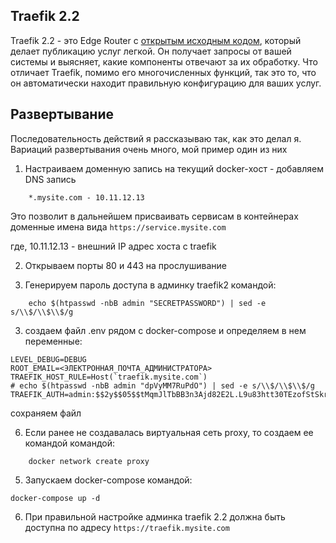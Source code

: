 ## Traefik 2.2 

Traefik 2.2 - это Edge Router с [открытым исходным кодом](https://github.com/containous/traefik), который делает публикацию услуг легкой. Он получает запросы от вашей системы и выясняет, какие компоненты отвечают за их обработку. Что отличает Traefik, помимо его многочисленных функций, так это то, что он автоматически находит правильную конфигурацию для ваших услуг. 

## Развертывание 

Последовательность действий я рассказываю так, как это делал я. Вариаций развертывания очень много, мой пример один из них

1. Настраиваем доменную запись на текущий docker-хост - 
добавляем DNS запись 
```
    *.mysite.com - 10.11.12.13
```
Это позволит в дальнейшем присваивать сервисам в контейнерах доменные имена вида `https://service.mysite.com`

где, 10.11.12.13 - внешний IP адрес хоста с traefik

2. Открываем порты 80 и 443 на прослушивание

3. Генерируем пароль доступа в админку traefik2 командой:

```
    echo $(htpasswd -nbB admin "SECRETPASSWORD") | sed -e s/\\$/\\$\\$/g
```

3. создаем файл .env рядом с docker-compose и определяем в нем переменные: 

```
LEVEL_DEBUG=DEBUG
ROOT_EMAIL=<ЭЛЕКТРОННАЯ_ПОЧТА_АДМИНИСТРАТОРА>
TRAEFIK_HOST_RULE=Host(`traefik.mysite.com`)
# echo $(htpasswd -nbB admin "dpVyMM7RuPdO") | sed -e s/\\$/\\$\\$/g
TRAEFIK_AUTH=admin:$$2y$$05$$tMqmJlTbBB3n3Ajd82E2L.L9u83htt30TEzofStSkrFfl1t1ppt56

```
сохраняем файл

6. Если ранее не создавалась виртуальная сеть proxy, то создаем ее командой командой:
```
    docker network create proxy
```

5. Запускаем docker-compose командой:
```
docker-compose up -d
```

6. При правильной настройке админка traefik 2.2 должна быть доступна по адресу `https://traefik.mysite.com`